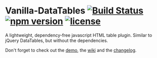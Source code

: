 # Vanilla-DataTables [![Build Status](https://travis-ci.org/Mobius1/Vanilla-DataTables.svg?branch=master)](https://travis-ci.org/Mobius1/Vanilla-DataTables) [![npm version](https://badge.fury.io/js/vanilla-datatables.svg)](https://badge.fury.io/js/vanilla-datatables) [![license](https://img.shields.io/github/license/mashape/apistatus.svg)](https://github.com/Mobius1/Vanilla-DataTables/blob/master/LICENSE)
A lightweight, dependency-free javascript HTML table plugin. Similar to jQuery DataTables, but without the dependencies.

Don't forget to check out the [demo](https://s.codepen.io/Mobius1/debug/rwGyJa), the [wiki](https://github.com/Mobius1/Vanilla-DataTables/wiki) and the [changelog](http://mobius.ovh/docs/vanilla-datatables/pages/changelog).